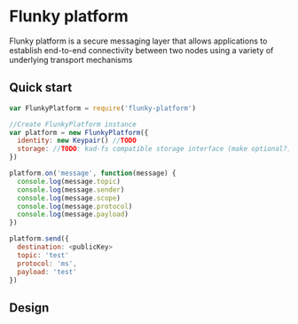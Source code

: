 # Flunky platform

Flunky platform is a secure messaging layer that allows applications to establish end-to-end connectivity between two nodes using a variety of underlying transport mechanisms

## Quick start

``` js
var FlunkyPlatform = require('flunky-platform')

//Create FlunkyPlatform instance
var platform = new FlunkyPlatform({
  identity: new Keypair() //TODO
  storage: //TODO: kad-fs compatible storage interface (make optional?)
})

platform.on('message', function(message) {
  console.log(message.topic)
  console.log(message.sender)
  console.log(message.scope)
  console.log(message.protocol)
  console.log(message.payload)
})

platform.send({
  destination: <publicKey>
  topic: 'test'
  protocol: 'ms',
  payload: 'test'
})
```

## Design
